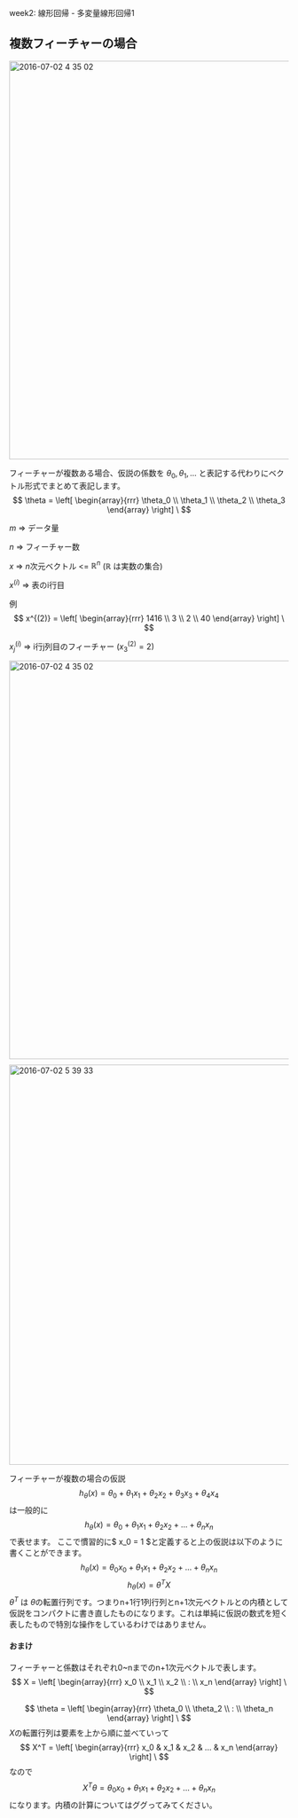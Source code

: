 week2: 線形回帰 - 多変量線形回帰1
## 複数フィーチャーの場合
<img width="719" alt="2016-07-02 4 35 02" src="https://cloud.githubusercontent.com/assets/6447085/16542181/a829b936-40d9-11e6-91df-3f7171417dee.png">


フィーチャーが複数ある場合、仮説の係数を $\theta_0, \theta_1, ...$ と表記する代わりにベクトル形式でまとめて表記します。
$$
\theta = \left[
    \begin{array}{rrr}
      \theta_0 \\
      \theta_1 \\
      \theta_2 \\
      \theta_3
    \end{array}
  \right]
\
$$

$m$ => データ量

$n$ => フィーチャー数

$x$ => $n$次元ベクトル <= $\mathbb{R}^n$ ($\mathbb{R}$ は実数の集合)

$x^{(i)}$ => 表のi行目

例
$$
x^{(2)} = \left[
    \begin{array}{rrr}
      1416 \\
      3 \\
      2 \\
      40
    \end{array}
  \right]
\
$$

$x^{(i)}_j$ => i行j列目のフィーチャー ($x^{(2)}_3 = 2$)

<img width="719" style="margin-bottom:10px;" alt="2016-07-02 4 35 02" src="https://cloud.githubusercontent.com/assets/6447085/16542194/19ae31f4-40da-11e6-9e21-f5bc6bf90ee4.png">

<img width="722" alt="2016-07-02 5 39 33" src="https://cloud.githubusercontent.com/assets/6447085/16542316/a5447120-40de-11e6-83fe-05c715125d35.png">

フィーチャーが複数の場合の仮説
$$
h_\theta(x) = \theta_0 + \theta_1x_1 + \theta_2x_2 + \theta_3x_3 + \theta_4x_4
$$
は一般的に
$$
h_\theta(x) = \theta_0 + \theta_1x_1 + \theta_2x_2 + ... + \theta_nx_n
$$
で表せます。
ここで慣習的に$ x_0 = 1 $と定義すると上の仮説は以下のように書くことができます。
$$
h_\theta(x) = \theta_0x_0 + \theta_1x_1 + \theta_2x_2 + ... + \theta_nx_n
$$
$$
h_\theta(x) = \theta^TX
$$
$\theta^T$ は $\theta$の転置行列です。つまりn+1行1列行列とn+1次元ベクトルとの内積として仮説をコンパクトに書き直したものになります。これは単純に仮説の数式を短く表したもので特別な操作をしているわけではありません。


#### おまけ
フィーチャーと係数はそれぞれ0~nまでのn+1次元ベクトルで表します。
$$
X = \left[
    \begin{array}{rrr}
      x_0 \\
      x_1 \\
      x_2 \\
      : \\
      x_n
    \end{array}
  \right]
\
$$

$$
\theta = \left[
    \begin{array}{rrr}
      \theta_0 \\
      \theta_2 \\
      : \\
      \theta_n
    \end{array}
  \right]
\
$$
$X$の転置行列は要素を上から順に並べていって
$$
X^T = \left[
    \begin{array}{rrr}
      x_0 &
      x_1 &
      x_2 &
      ... &
      x_n
    \end{array}
  \right]
\
$$
なので
$$
X^T\theta = \theta_0x_0 + \theta_1x_1 + \theta_2x_2 + ... + \theta_nx_n
$$
になります。内積の計算についてはググってみてください。

